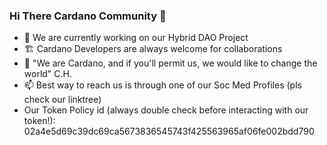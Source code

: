 ### Hi There Cardano Community 👋

- 🔭 We are currently working on our Hybrid DAO Project
- 🏗️ Cardano Developers are always welcome for collaborations
- 💪 "We are Cardano, and if you'll permit us, we would like to change the world" C.H.
- 📫 Best way to reach us is through one of our Soc Med Profiles (pls check our linktree)
- Our Token Policy id (always double check before interacting with our token!):
 02a4e5d69c39dc69ca5673836545743f425563965af06fe002bdd790 
